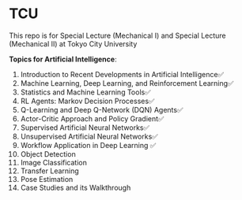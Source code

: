 # TCU

This repo is for Special Lecture (Mechanical I) and Special Lecture (Mechanical II) at Tokyo City University

**Topics for Artificial Intelligence**:
1. Introduction to Recent Developments in Artificial Intelligence✅
2. Machine Learning, Deep Learning, and Reinforcement Learning✅
3. Statistics and Machine Learning Tools✅
4. RL Agents: Markov Decision Processes✅
5. Q-Learning and Deep Q-Network (DQN) Agents✅
6. Actor-Critic Approach and Policy Gradient✅
7. Supervised Artificial Neural Networks✅
8. Unsupervised Artificial Neural Networks✅
9. Workflow Application in Deep Learning ✅
10. Object Detection
11. Image Classification
12. Transfer Learning
13. Pose Estimation
14. Case Studies and its Walkthrough

